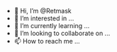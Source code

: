 - 👋 Hi, I’m @Retmask
- 👀 I’m interested in ...
- 🌱 I’m currently learning ...
- 💞️ I’m looking to collaborate on ...
- 📫 How to reach me ...

<!---
Retmask/Retmask is a ✨ special ✨ repository because its `README.md` (this file) appears on your GitHub profile.
You can click the Preview link to take a look at your changes.
--->
